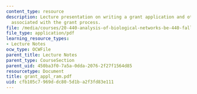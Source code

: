 ```yaml
---
content_type: resource
description: Lecture presentation on writing a grant application and other matters
  associated with the grant process.
file: /media/courses/20-440-analysis-of-biological-networks-be-440-fall-2004/cfb105c7969ddc805d1ba2f3fd83e111_grant_appl_ram.pdf
file_type: application/pdf
learning_resource_types:
- Lecture Notes
ocw_type: OCWFile
parent_title: Lecture Notes
parent_type: CourseSection
parent_uid: 450ba3f0-7a5a-0dda-2076-2f27f1564d85
resourcetype: Document
title: grant_appl_ram.pdf
uid: cfb105c7-969d-dc80-5d1b-a2f3fd83e111
---
```

